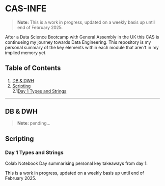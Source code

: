 # CAS-INFE

> **Note:** This is a work in progress, updated on a weekly basis up until end of February 2025.

After a Data Science Bootcamp with General Assembly in the UK this CAS is continueing my journey towards Data Engineering. This repository is my personal summary of the key elements within each module that aren't in my implied memory yet. 

## Table of Contents
<div class="alert alert-block alert-info" style="margin-top: 20px">

1.  [DB & DWH](#1)<br>
2.  [Scripting](#2) <br>
  2.1[Day 1 Types and Strings](#2.1) <br>   
    </div>
    <hr>

## DB & DWH <a id="1"></a>
> **Note:** pending...

## Scripting <a id="2"></a>

### Day 1 Types and Strings <a id="2.1"></a>
Colab Notebook Day summarising personal key takeaways from day 1.

This is a work in progress, updated on a weekly basis up until end of February 2025.
